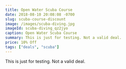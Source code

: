 ```yaml
---
title: Open Water Scuba Course
date: 2018-08-10 20:08:08 -0700
slug: scuba-course-discount
image: /images/scuba-diving.jpg
imageId: scuba-diving_qz2jyo
caption: Open Water Scuba Course
summary: This is just for testing. Not a valid deal.
price: 10% Off
tags: ["deals", "scuba"]
---
```

This is just for testing. Not a valid deal.
